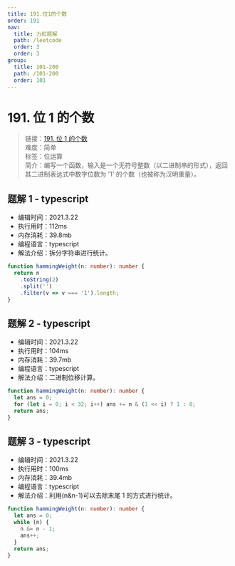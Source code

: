 ```yaml
---
title: 191.位1的个数
order: 191
nav:
  title: 力扣题解
  path: /leetcode
  order: 3
  order: 3
group:
  title: 101-200
  path: /101-200
  order: 101
---
```


# 191. 位 1 的个数

> 链接：[191. 位 1 的个数](https://leetcode-cn.com/problems/number-of-1-bits/)  
> 难度：简单  
> 标签：位运算  
> 简介：编写一个函数，输入是一个无符号整数（以二进制串的形式），返回其二进制表达式中数字位数为 '1' 的个数（也被称为汉明重量）。

## 题解 1 - typescript

- 编辑时间：2021.3.22
- 执行用时：112ms
- 内存消耗：39.8mb
- 编程语言：typescript
- 解法介绍：拆分字符串进行统计。

```typescript
function hammingWeight(n: number): number {
  return n
    .toString(2)
    .split('')
    .filter(v => v === '1').length;
}
```

## 题解 2 - typescript

- 编辑时间：2021.3.22
- 执行用时：104ms
- 内存消耗：39.7mb
- 编程语言：typescript
- 解法介绍：二进制位移计算。

```typescript
function hammingWeight(n: number): number {
  let ans = 0;
  for (let i = 0; i < 32; i++) ans += n & (1 << i) ? 1 : 0;
  return ans;
}
```

## 题解 3 - typescript

- 编辑时间：2021.3.22
- 执行用时：100ms
- 内存消耗：39.4mb
- 编程语言：typescript
- 解法介绍：利用(n&n-1)可以去除末尾 1 的方式进行统计。

```typescript
function hammingWeight(n: number): number {
  let ans = 0;
  while (n) {
    n &= n - 1;
    ans++;
  }
  return ans;
}
```
